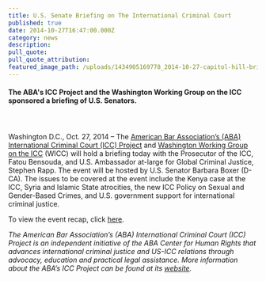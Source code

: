 ```yaml
---
title: U.S. Senate Briefing on The International Criminal Court
published: true
date: 2014-10-27T16:47:00.000Z
category: news
description:
pull_quote:
pull_quote_attribution:
featured_image_path: /uploads/1434905169778_2014-10-27-capitol-hill-briefing-icc.jpg
---
```



#### The ABA's ICC Project and the Washington Working Group on the ICC sponsored a briefing of U.S. Senators.

#### &nbsp;

Washington D.C., Oct. 27, 2014 – The [American Bar Association’s (ABA) International Criminal Court (ICC) Project](https://www.aba-icc.org/)&nbsp;and [Washington Working Group on the ICC](https://washingtonicc.org/) (WICC) will hold a briefing today with the Prosecutor of the ICC, Fatou Bensouda, and U.S. Ambassador at-large for Global Criminal Justice, Stephen Rapp. The event will be hosted by U.S. Senator Barbara Boxer (D-CA). The issues to be covered at the event include the Kenya case at the ICC, Syria and Islamic State atrocities, the new ICC Policy on Sexual and Gender-Based Crimes, and U.S. government support for international criminal justice.

To view the event recap, click [here](https://www.international-criminal-justice-today.org/events/us-senate-briefing-on-the-international-criminal-court/).

*The American Bar Association’s (ABA) International Criminal Court (ICC) Project is an independent initiative of the ABA Center for Human Rights that advances international criminal justice and US-ICC relations through advocacy, education and practical legal assistance. More information about the ABA’s ICC Project can be found at its [website](http://www.aba-icc.org/).*